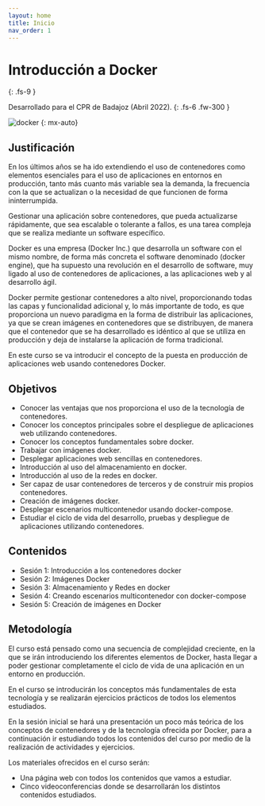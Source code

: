 ```yaml
---
layout: home
title: Inicio
nav_order: 1
---
```

# Introducción a Docker
{: .fs-9 }

Desarrollado para el CPR de Badajoz (Abril 2022).
{: .fs-6 .fw-300 }

![docker](sesion1/img/docker.png)
{: mx-auto}

## Justificación

En los últimos años se ha ido extendiendo el uso de contenedores como elementos esenciales para el uso de aplicaciones en entornos en producción, tanto más cuanto más variable sea la demanda, la frecuencia con la que se actualizan o la necesidad de que funcionen de forma ininterrumpida.

Gestionar una aplicación sobre contenedores, que pueda actualizarse rápidamente, que sea escalable o tolerante a fallos, es una tarea compleja que se realiza mediante un software específico. 

Docker es una empresa (Docker Inc.) que desarrolla un software con el mismo nombre, de forma más concreta el software denominado (docker engine), que ha supuesto una revolución en el desarrollo de software, muy ligado al uso de contenedores de aplicaciones, a las aplicaciones web y al desarrollo ágil.

Docker permite gestionar contenedores a alto nivel, proporcionando todas las capas y funcionalidad adicional y, lo más importante de todo, es que proporciona un nuevo paradigma en la forma de distribuir las aplicaciones, ya que se crean imágenes en contenedores que se distribuyen, de manera que el contenedor que se ha desarrollado es idéntico al que se utiliza en producción y deja de instalarse la aplicación de forma tradicional.

En este curso se va introducir el concepto de la puesta en producción de aplicaciones web usando contenedores Docker.

## Objetivos

* Conocer las ventajas que nos proporciona el uso de la tecnología de contenedores.
* Conocer los conceptos principales sobre el despliegue de aplicaciones web utilizando contenedores.
* Conocer los conceptos fundamentales sobre docker.
* Trabajar con imágenes docker.
* Desplegar aplicaciones web sencillas en contenedores.
* Introducción al uso del almacenamiento en docker.
* Introducción al uso de la redes en docker.
* Ser capaz de usar contenedores de terceros y de construir mis propios contenedores.    
* Creación de imágenes docker.
* Desplegar escenarios multicontenedor usando docker-compose.
* Estudiar el ciclo de vida del desarrollo, pruebas y despliegue de aplicaciones utilizando contenedores.

## Contenidos

* Sesión 1: Introducción a los contenedores docker
* Sesión 2: Imágenes Docker
* Sesión 3: Almacenamiento y Redes en docker
* Sesión 4: Creando escenarios multicontenedor con docker-compose 
* Sesión 5: Creación de imágenes en Docker 

## Metodología

El curso está pensado como una secuencia de complejidad creciente, en la que se irán introduciendo los diferentes elementos de Docker, hasta llegar a poder gestionar completamente el ciclo de vida de una aplicación en un entorno en producción.

En el curso se introducirán los conceptos más fundamentales de esta tecnología y se realizarán ejercicios prácticos de todos los elementos estudiados.

En la sesión inicial se hará una presentación un poco más teórica de los conceptos de contenedores y de la tecnología ofrecida por Docker, para a continuación ir estudiando todos los contenidos del curso por medio de la realización de actividades y ejercicios.

Los materiales ofrecidos en el curso serán:

* Una página web con todos los contenidos que vamos a estudiar.
* Cinco videoconferencias donde se desarrollarán los distintos contenidos estudiados.
